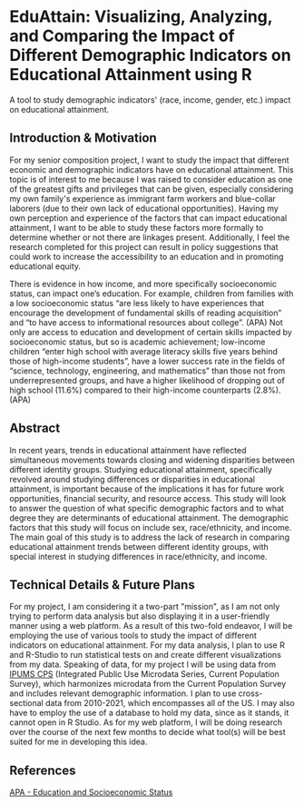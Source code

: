 # EduAttain: Visualizing, Analyzing, and Comparing the Impact of Different Demographic Indicators on Educational Attainment using R

A tool to study demographic indicators' (race, income, gender, etc.) impact on educational attainment.

## Introduction & Motivation

For my senior composition project, I want to study the impact that different economic and demographic indicators have on educational attainment. This topic is of interest to me because I was raised to consider education as one of the greatest gifts and privileges that can be given, especially considering my own family's experience as immigrant farm workers and blue-collar laborers (due to their own lack of educational opportunities). Having my own perception and experience of the factors that can impact educational attainment, I want to be able to study these factors more formally to determine whether or not there are linkages present. Additionally, I feel the research completed for this project can result in policy suggestions that could work to increase the accessibility to an education and in promoting educational equity.

There is evidence in how income, and more specifically socioeconomic status, can impact one’s education. For example, children from families with a low socioeconomic status “are less likely to have experiences that encourage the development of fundamental skills of reading acquisition” and “to have access to informational resources about college”. (APA) Not only are access to education and development of certain skills impacted by socioeconomic status, but so is academic achievement; low-income children “enter high school with average literacy skills five years behind those of high-income students”, have a lower success rate in the fields of “science, technology, engineering, and mathematics” than those not from underrepresented groups, and have a higher likelihood of dropping out of high school (11.6%) compared to their high-income counterparts (2.8%). (APA)

## Abstract

In recent years, trends in educational attainment have reflected simultaneous movements towards closing and widening disparities between different identity groups. Studying educational attainment, specifically revolved around studying differences or disparities in educational attainment, is important because of the implications it has for future work opportunities, financial security, and resource access. This study will look to answer the question of what specific demographic factors and to what degree they are determinants of educational attainment. The demographic factors that this study will focus on include sex, race/ethnicity, and income. The main goal of this study is to address the lack of research in comparing educational attainment trends between different identity groups, with special interest in studying differences in race/ethnicity, and income.


## Technical Details & Future Plans

For my project, I am considering it a two-part "mission", as I am not only trying to perform data analysis but also displaying it in a user-friendly manner using a web platform. As a result of this two-fold endeavor, I will be employing the use of various tools to study the impact of different indicators on educational attainment. For my data analysis, I plan to use R and R-Studio to run statistical tests on and create different visualizations from my data. Speaking of data, for my project I will be using data from [IPUMS CPS](https://cps.ipums.org/cps/) (Integrated Public Use Microdata Series, Current Population Survey), which harmonizes microdata from the Current Population Survey and includes relevant demographic information. I plan to use cross-sectional data from 2010-2021, which encompasses all of the US. I may also have to employ the use of a database to hold my data, since as it stands, it cannot open in R Studio. As for my web platform, I will be doing research over the course of the next few months to decide what tool(s) will be best suited for me in developing this idea.

## References
[APA - Education and Socioeconomic Status](https://www.apa.org/pi/ses/resources/publications/education)
